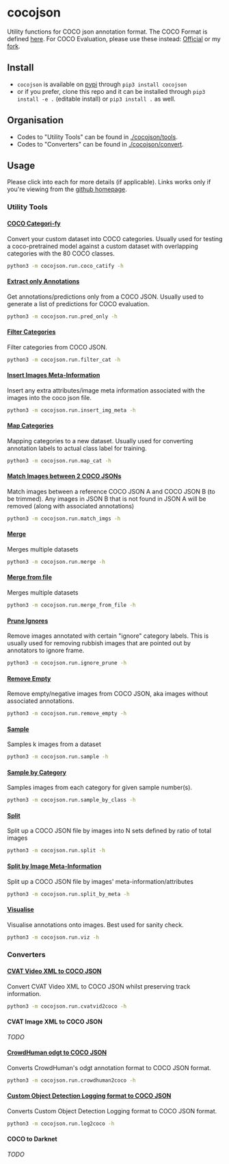 # cocojson

Utility functions for COCO json annotation format. The COCO Format is defined [here](./docs/coco.md). For COCO Evaluation, please use these instead: [Official](https://github.com/cocodataset/cocoapi) or my [fork](https://github.com/levan92/cocoapi).

## Install

- `cocojson` is available on [pypi](https://pypi.org/project/cocojson/0.1.1/) through `pip3 install cocojson`
- or if you prefer, clone this repo and it can be installed through `pip3 install -e .` (editable install) or `pip3 install .` as well.

## Organisation 

- Codes to "Utility Tools" can be found in [./cocojson/tools](https://github.com/levan92/cocojson/tree/main/cocojson/tools).
- Codes to "Converters" can be found in [./cocojson/convert](https://github.com/levan92/cocojson/tree/main/cocojson/convert).

## Usage

Please click into each for more details (if applicable). Links works only if you're viewing from the [github homepage](https://github.com/levan92/cocojson).

### Utility Tools

#### [COCO Categori-fy](./docs/tools/coco_catify.md)

Convert your custom dataset into COCO categories. Usually used for testing a coco-pretrained model against a custom dataset with overlapping categories with the 80 COCO classes.

```bash
python3 -m cocojson.run.coco_catify -h
```

#### [Extract only Annotations](./docs/tools/pred_only.md)

Get annotations/predictions only from a COCO JSON. Usually used to generate a list of predictions for COCO evaluation.

```bash
python3 -m cocojson.run.pred_only -h
```

#### [Filter Categories](./docs/tools/filter_cat.md)

Filter categories from COCO JSON.

```bash
python3 -m cocojson.run.filter_cat -h
```

#### [Insert Images Meta-Information](./docs/tools/insert_img_meta.md)

Insert any extra attributes/image meta information associated with the images into the coco json file.  

```bash
python3 -m cocojson.run.insert_img_meta -h
```

#### [Map Categories](./docs/tools/map_cat.md)

Mapping categories to a new dataset. Usually used for converting annotation labels to actual class label for training.

```bash
python3 -m cocojson.run.map_cat -h
```

#### [Match Images between 2 COCO JSONs](./docs/tools/match_imgs.md)

Match images between a reference COCO JSON A and COCO JSON B (to be trimmed). Any images in JSON B that is not found in JSON A will be removed (along with associated annotations)

```bash
python3 -m cocojson.run.match_imgs -h
```

#### [Merge](./docs/tools/merge.md)

Merges multiple datasets

```bash
python3 -m cocojson.run.merge -h
```

#### [Merge from file](./docs/tools/merge_from_file.md)

Merges multiple datasets

```bash
python3 -m cocojson.run.merge_from_file -h
```

#### [Prune Ignores](./docs/tools/ignore_prune.md)

Remove images annotated with certain "ignore" category labels. This is usually used for removing rubbish images that are pointed out by annotators to ignore frame.

```bash
python3 -m cocojson.run.ignore_prune -h
```

#### [Remove Empty](.docs/tools/remove_empty.md)

Remove empty/negative images from COCO JSON, aka images without associated annotations.

```bash
python3 -m cocojson.run.remove_empty -h
```

#### [Sample](./docs/tools/sample.md)

Samples k images from a dataset

```bash
python3 -m cocojson.run.sample -h
```

#### [Sample by Category](./docs/tools/sample_by_class.md)

Samples images from each category for given sample number(s).

```bash
python3 -m cocojson.run.sample_by_class -h
```

#### [Split](./docs/tools/split.md)

Split up a COCO JSON file by images into N sets defined by ratio of total images

```bash
python3 -m cocojson.run.split -h
```

#### [Split by Image Meta-Information](./docs/tools/split_by_meta.md)

Split up a COCO JSON file by images' meta-information/attributes

```bash
python3 -m cocojson.run.split_by_meta -h
```

#### [Visualise](./docs/tools/viz.md)

Visualise annotations onto images. Best used for sanity check.

```bash
python3 -m cocojson.run.viz -h
```


### Converters

#### [CVAT Video XML to COCO JSON](./docs/converters/cvatvid2coco.md)

Convert CVAT Video XML to COCO JSON whilst preserving track information.

```bash
python3 -m cocojson.run.cvatvid2coco -h
```

#### CVAT Image XML to COCO JSON

_TODO_

#### [CrowdHuman odgt to COCO JSON](./docs/converters/crowdhuman2coco.md)

Converts CrowdHuman's odgt annotation format to COCO JSON format.

```bash
python3 -m cocojson.run.crowdhuman2coco -h
```

#### [Custom Object Detection Logging format to COCO JSON](./docs/converters/log2coco.md)

Converts Custom Object Detection Logging format to COCO JSON format.

```bash
python3 -m cocojson.run.log2coco -h
```

#### COCO to Darknet

_TODO_

